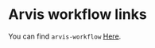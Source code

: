 # Arvis workflow links

You can find `arvis-workflow` [Here](https://github.com/jopemachine/arvis-store/blob/master/docs/workflow-links.md).